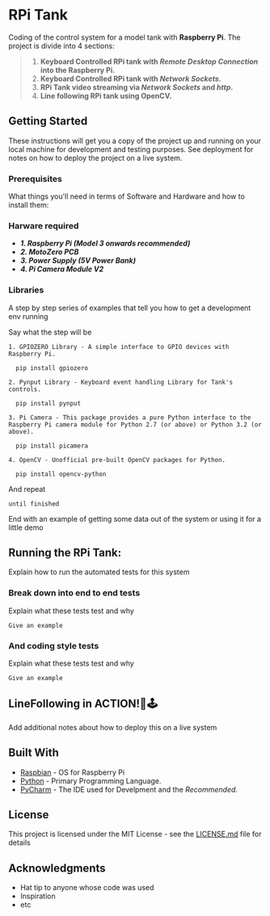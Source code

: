 # RPi Tank

Coding of the control system for a model tank with **Raspberry Pi**. 
The project is divide into 4 sections:

> 1. __Keyboard Controlled RPi tank with _Remote Desktop Connection_ into the Raspberry Pi.__
> 2. __Keyboard Controlled RPi tank with _Network Sockets_.__
> 3. __RPi Tank video streaming via _Network Sockets_ and _http_.__
> 4. __Line following RPi tank using **OpenCV**.__


## Getting Started

These instructions will get you a copy of the project up and running on your local machine for development and testing purposes. See deployment for notes on how to deploy the project on a live system.

### Prerequisites

What things you'll need in terms of Software and Hardware and how to install them:

### Harware required

- ***1. Raspberry Pi (Model 3 onwards recommended)***	
- ***2. MotoZero PCB***
- ***3. Power Supply (5V Power Bank)***
- ***4. Pi Camera Module V2***

### Libraries

A step by step series of examples that tell you how to get a development env running

Say what the step will be

```
1. GPIOZERO Library - A simple interface to GPIO devices with Raspberry Pi.

  pip install gpiozero
  
2. Pynput Library - Keyboard event handling Library for Tank's controls.
  
  pip install pynput
  
3. Pi Camera - This package provides a pure Python interface to the Raspberry Pi camera module for Python 2.7 (or above) or Python 3.2 (or above).  

  pip install picamera
  
4. OpenCV - Unofficial pre-built OpenCV packages for Python.

  pip install opencv-python
```

And repeat

```
until finished
```

End with an example of getting some data out of the system or using it for a little demo

## Running the RPi Tank:

Explain how to run the automated tests for this system

### Break down into end to end tests

Explain what these tests test and why

```
Give an example
```

### And coding style tests

Explain what these tests test and why

```
Give an example
```

## LineFollowing in ACTION!🤖:joystick:

Add additional notes about how to deploy this on a live system

## Built With

* [Raspbian](https://www.raspberrypi.org/downloads/raspbian/) - OS for Raspberry Pi
* [Python](https://www.python.org/) - Primary Programming Language.
* [PyCharm](https://www.jetbrains.com/pycharm/) - The IDE used for Develpment and the _Recommended._

## License

This project is licensed under the MIT License - see the [LICENSE.md](LICENSE.md) file for details

## Acknowledgments

* Hat tip to anyone whose code was used
* Inspiration
* etc
